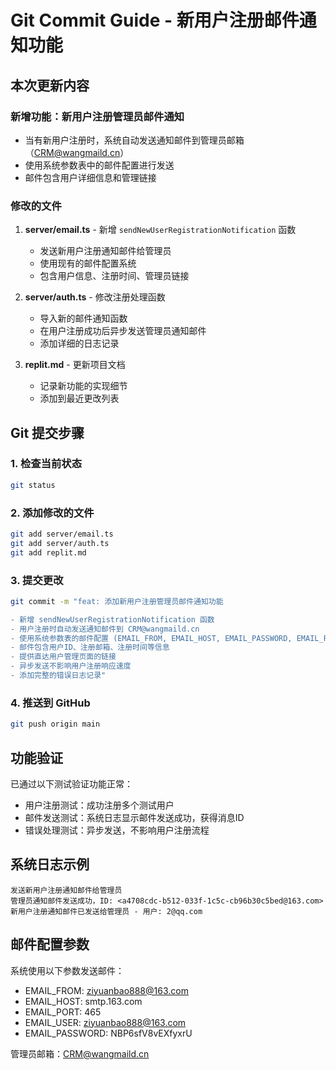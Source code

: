 # Git Commit Guide - 新用户注册邮件通知功能

## 本次更新内容

### 新增功能：新用户注册管理员邮件通知
- 当有新用户注册时，系统自动发送通知邮件到管理员邮箱（CRM@wangmaild.cn）
- 使用系统参数表中的邮件配置进行发送
- 邮件包含用户详细信息和管理链接

### 修改的文件

1. **server/email.ts** - 新增 `sendNewUserRegistrationNotification` 函数
   - 发送新用户注册通知邮件给管理员
   - 使用现有的邮件配置系统
   - 包含用户信息、注册时间、管理员链接

2. **server/auth.ts** - 修改注册处理函数
   - 导入新的邮件通知函数
   - 在用户注册成功后异步发送管理员通知邮件
   - 添加详细的日志记录

3. **replit.md** - 更新项目文档
   - 记录新功能的实现细节
   - 添加到最近更改列表

## Git 提交步骤

### 1. 检查当前状态
```bash
git status
```

### 2. 添加修改的文件
```bash
git add server/email.ts
git add server/auth.ts
git add replit.md
```

### 3. 提交更改
```bash
git commit -m "feat: 添加新用户注册管理员邮件通知功能

- 新增 sendNewUserRegistrationNotification 函数
- 用户注册时自动发送通知邮件到 CRM@wangmaild.cn
- 使用系统参数表的邮件配置 (EMAIL_FROM, EMAIL_HOST, EMAIL_PASSWORD, EMAIL_PORT, EMAIL_USER)
- 邮件包含用户ID、注册邮箱、注册时间等信息
- 提供直达用户管理页面的链接
- 异步发送不影响用户注册响应速度
- 添加完整的错误日志记录"
```

### 4. 推送到 GitHub
```bash
git push origin main
```

## 功能验证

已通过以下测试验证功能正常：
- 用户注册测试：成功注册多个测试用户
- 邮件发送测试：系统日志显示邮件发送成功，获得消息ID
- 错误处理测试：异步发送，不影响用户注册流程

## 系统日志示例
```
发送新用户注册通知邮件给管理员
管理员通知邮件发送成功，ID: <a4708cdc-b512-033f-1c5c-cb96b30c5bed@163.com>
新用户注册通知邮件已发送给管理员 - 用户: 2@qq.com
```

## 邮件配置参数
系统使用以下参数发送邮件：
- EMAIL_FROM: ziyuanbao888@163.com
- EMAIL_HOST: smtp.163.com
- EMAIL_PORT: 465
- EMAIL_USER: ziyuanbao888@163.com
- EMAIL_PASSWORD: NBP6sfV8vEXfyxrU

管理员邮箱：CRM@wangmaild.cn